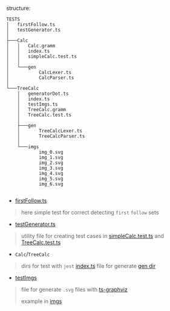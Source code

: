 structure:
```
TESTS
│   firstFollow.ts
│   testGenerator.ts
│
├───Calc
│   │   Calc.gramm
│   │   index.ts
│   │   simpleCalc.test.ts
│   │
│   └───gen
│           CalcLexer.ts
│           CalcParser.ts
│
└───TreeCalc
    │   generatorDot.ts
    │   index.ts
    │   testImgs.ts
    │   TreeCalc.gramm
    │   TreeCalc.test.ts
    │
    ├───gen
    │       TreeCalcLexer.ts
    │       TreeCalcParser.ts
    │
    └───imgs
            img_0.svg
            img_1.svg
            img_2.svg
            img_3.svg
            img_4.svg
            img_5.svg
            img_6.svg


```

* [firstFollow.ts](tests/firstFollow.ts) 
> here simple test for correct detecting `first` `follow` sets
* [testGenerator.ts](tests/testGenerator.ts)
> utility file for creating test cases in [simpleCalc.test.ts](tests/Calc/simpleCalc.test.ts) 
and [TreeCalc.test.ts](tests/TreeCalc/TreeCalc.test.ts)
* `Calc`/`TreeCalc`
> dirs for test with `jest`
> [index.ts](tests/TreeCalc/index.ts) file for generate [gen dir](tests/Calc/gen)
* [testImgs](tests/TreeCalc/testImgs.ts) 
>file for generate `.svg` files with [ts-graphviz](https://github.com/ts-graphviz/ts-graphviz) 
> 
> example in [imgs](tests/TreeCalc/imgs)